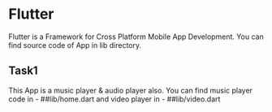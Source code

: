 # Flutter
Flutter is a Framework for Cross Platform Mobile App Development.
You can find source code of App in lib directory.
## Task1
This App is a music player & audio player also.
You can find music player code in -
##lib/home.dart
and video player in - 
##lib/video.dart

 
